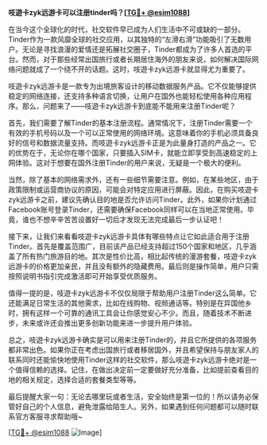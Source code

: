 **吱遊卡zyk远游卡可以注册tinder吗？[[TG💪+ @esim1088](https://t.me/s/esim1088)]**

在当今这个全球化的时代，社交软件早已成为人们生活中不可或缺的一部分。Tinder作为一款风靡全球的社交应用，以其独特的“左滑右滑”功能吸引了无数用户。无论是寻找浪漫的爱情还是拓展社交圈子，Tinder都成为了许多人首选的平台。然而，对于那些经常出国旅行或者长期居住海外的朋友来说，如何解决国际网络问题就成了一个绕不开的话题。这时，吱遊卡zyk远游卡就显得尤为重要了。

吱遊卡zyk远游卡是一款专为出境旅客设计的移动数据服务产品。它不仅能够提供稳定的网络连接，还支持多种语言切换，让用户在国外也能轻松使用各种应用程序。那么，问题来了——吱遊卡zyk远游卡到底能不能用来注册Tinder呢？

首先，我们需要了解Tinder的基本注册流程。通常情况下，注册Tinder需要一个有效的手机号码以及一个可以正常使用的网络环境。这意味着你的手机必须具备良好的信号和数据流量支持。而吱遊卡zyk远游卡正是为此量身打造的产品之一。它的优势在于，无论你在哪个国家，只要插入SIM卡，就能立即享受到高速稳定的上网体验。这对于想要在国外注册Tinder的用户来说，无疑是一个极大的便利。

当然，除了基本的网络需求外，还有一些细节需要注意。例如，在某些地区，由于政策限制或运营商协议的原因，可能会对特定应用进行屏蔽。因此，在购买吱遊卡zyk远游卡之前，建议先确认目的地是否允许访问Tinder。此外，如果你计划通过Facebook账号登录Tinder，还需要确保Facebook同样可以在当地正常使用。毕竟，谁也不想辛辛苦苦设置好一切后才发现无法完成最后一步认证吧！

接下来，让我们来看看吱遊卡zyk远游卡具体有哪些特点让它如此适合用于注册Tinder。首先是覆盖范围广，目前该产品已经支持超过150个国家和地区，几乎涵盖了所有热门旅游目的地。其次是性价比高，相比起传统的漫游套餐，吱遊卡zyk远游卡的价格更加亲民，并且没有额外的隐藏费用。最后则是操作简单，用户只需按照说明书指引完成激活即可开始享受优质服务。

值得一提的是，吱遊卡zyk远游卡不仅仅局限于帮助用户注册Tinder这么简单。它还能满足日常生活的其他需求，比如在线购物、视频通话等。特别是在异国他乡时，拥有这样一个可靠的通讯工具会让你感觉安心不少。而且，随着技术不断进步，未来或许还会推出更多创新功能来进一步提升用户体验。

总之，吱遊卡zyk远游卡确实是可以用来注册Tinder的，并且它所提供的各项服务都非常出色。如果你正在考虑出国旅行或者移居国外，并且希望保持与朋友家人的联系同时还能愉快地使用Tinder这样的社交软件，那么吱遊卡zyk远游卡绝对是一个值得信赖的选择。记住，在做出决定前一定要做好充分准备，比如提前查看目的地的相关规定，选择合适的套餐类型等等。

最后提醒大家一句：无论去哪里玩或者生活，安全始终是第一位的！所以请务必保管好自己的个人信息，避免泄露给陌生人。另外，如果遇到任何问题都可以随时联系官方客服寻求帮助哦~

[[TG💪+ @esim1088](https://t.me/s/esim1088) ![Image](https://i.postimg.cc/4NQfJmqS/Snipaste-2025-05-13-00-14-12.png)]